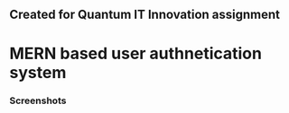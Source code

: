 ## Created for Quantum IT Innovation assignment

# MERN based user authnetication system

### Screenshots
